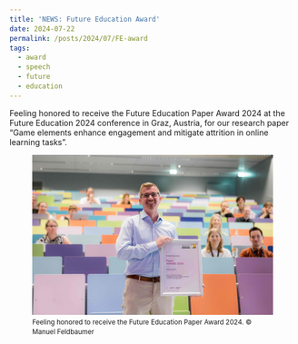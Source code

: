 ```yaml
---
title: 'NEWS: Future Education Award'
date: 2024-07-22
permalink: /posts/2024/07/FE-award
tags:
  - award
  - speech
  - future
  - education
---
```


Feeling honored to receive the Future Education Paper Award 2024 at the Future Education 2024 conference in Graz, Austria, for our research paper “Game elements enhance engagement and mitigate attrition in online learning tasks”.

<figure>
  <img src="/images/FE2024_award.jpg"/>
  <figcaption><footer><small>Feeling honored to receive the Future Education Paper Award 2024. &#169 Manuel Feldbaumer</small></footer></figcaption>
</figure>
